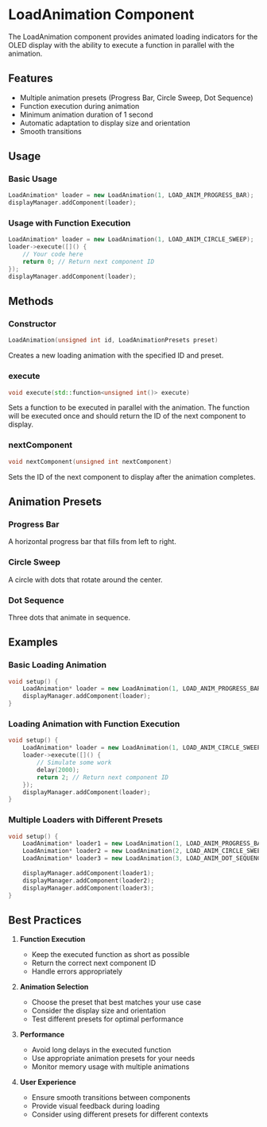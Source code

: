 # LoadAnimation Component

The LoadAnimation component provides animated loading indicators for the OLED display with the ability to execute a function in parallel with the animation.

## Features

- Multiple animation presets (Progress Bar, Circle Sweep, Dot Sequence)
- Function execution during animation
- Minimum animation duration of 1 second
- Automatic adaptation to display size and orientation
- Smooth transitions

## Usage

### Basic Usage
```cpp
LoadAnimation* loader = new LoadAnimation(1, LOAD_ANIM_PROGRESS_BAR);
displayManager.addComponent(loader);
```

### Usage with Function Execution
```cpp
LoadAnimation* loader = new LoadAnimation(1, LOAD_ANIM_CIRCLE_SWEEP);
loader->execute([]() {
    // Your code here
    return 0; // Return next component ID
});
displayManager.addComponent(loader);
```

## Methods

### Constructor
```cpp
LoadAnimation(unsigned int id, LoadAnimationPresets preset)
```
Creates a new loading animation with the specified ID and preset.

### execute
```cpp
void execute(std::function<unsigned int()> execute)
```
Sets a function to be executed in parallel with the animation. The function will be executed once and should return the ID of the next component to display.

### nextComponent
```cpp
void nextComponent(unsigned int nextComponent)
```
Sets the ID of the next component to display after the animation completes.

## Animation Presets

### Progress Bar
A horizontal progress bar that fills from left to right.

### Circle Sweep
A circle with dots that rotate around the center.

### Dot Sequence
Three dots that animate in sequence.

## Examples

### Basic Loading Animation
```cpp
void setup() {
    LoadAnimation* loader = new LoadAnimation(1, LOAD_ANIM_PROGRESS_BAR);
    displayManager.addComponent(loader);
}
```

### Loading Animation with Function Execution
```cpp
void setup() {
    LoadAnimation* loader = new LoadAnimation(1, LOAD_ANIM_CIRCLE_SWEEP);
    loader->execute([]() {
        // Simulate some work
        delay(2000);
        return 2; // Return next component ID
    });
    displayManager.addComponent(loader);
}
```

### Multiple Loaders with Different Presets
```cpp
void setup() {
    LoadAnimation* loader1 = new LoadAnimation(1, LOAD_ANIM_PROGRESS_BAR);
    LoadAnimation* loader2 = new LoadAnimation(2, LOAD_ANIM_CIRCLE_SWEEP);
    LoadAnimation* loader3 = new LoadAnimation(3, LOAD_ANIM_DOT_SEQUENCE);
    
    displayManager.addComponent(loader1);
    displayManager.addComponent(loader2);
    displayManager.addComponent(loader3);
}
```

## Best Practices

1. **Function Execution**
   - Keep the executed function as short as possible
   - Return the correct next component ID
   - Handle errors appropriately

2. **Animation Selection**
   - Choose the preset that best matches your use case
   - Consider the display size and orientation
   - Test different presets for optimal performance

3. **Performance**
   - Avoid long delays in the executed function
   - Use appropriate animation presets for your needs
   - Monitor memory usage with multiple animations

4. **User Experience**
   - Ensure smooth transitions between components
   - Provide visual feedback during loading
   - Consider using different presets for different contexts 
